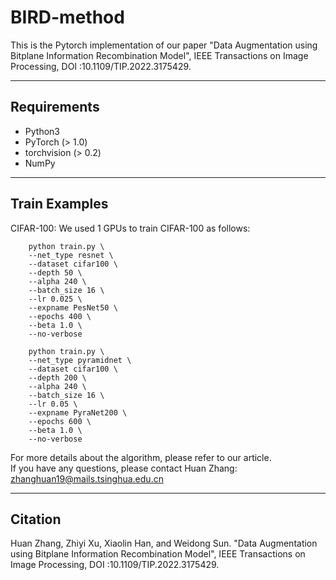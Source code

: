 # BIRD-method
This is the Pytorch implementation of our paper "Data Augmentation using Bitplane Information Recombination Model", IEEE Transactions on Image Processing, DOI :10.1109/TIP.2022.3175429.

----------
Requirements  
----------
* Python3  
* PyTorch (> 1.0)  
* torchvision (> 0.2)  
* NumPy  

----------
Train Examples
----------
CIFAR-100: We used 1 GPUs to train CIFAR-100 as follows:
``` 
    python train.py \
    --net_type resnet \
    --dataset cifar100 \
    --depth 50 \
    --alpha 240 \
    --batch_size 16 \
    --lr 0.025 \
    --expname PesNet50 \
    --epochs 400 \
    --beta 1.0 \
    --no-verbose
```

``` 
    python train.py \
    --net_type pyramidnet \
    --dataset cifar100 \
    --depth 200 \
    --alpha 240 \
    --batch_size 16 \
    --lr 0.05 \
    --expname PyraNet200 \
    --epochs 600 \
    --beta 1.0 \
    --no-verbose
```
For more details about the algorithm, please refer to our article.  
If you have any questions, please contact Huan Zhang: zhanghuan19@mails.tsinghua.edu.cn

----------
Citation
----------
Huan Zhang, Zhiyi Xu, Xiaolin Han, and Weidong Sun. "Data Augmentation using  Bitplane Information Recombination Model", IEEE Transactions on Image Processing, DOI :10.1109/TIP.2022.3175429.
